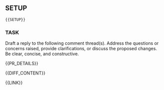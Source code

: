 ## SETUP
```bash
{{SETUP}}
```

### TASK
Draft a reply to the following comment thread(s). Address the questions or concerns raised, provide clarifications, or discuss the proposed changes. Be clear, concise, and constructive.

{{PR_DETAILS}}

{{DIFF_CONTENT}}

{{LINK}}